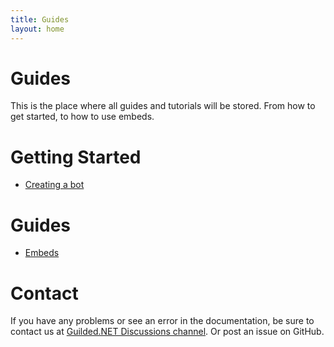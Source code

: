 ```yaml
---
title: Guides
layout: home
---
```


# Guides

This is the place where all guides and tutorials will be stored. From how to get started, to how to use embeds.

# Getting Started

- [Creating a bot](guides/createBot)

# Guides

- [Embeds](guides/embeds)

# Contact

If you have any problems or see an error in the documentation, be sure to contact us at [Guilded.NET Discussions channel](https://www.guilded.gg/guilded-api/groups/aDk5j9Jz/channels/8c247143-2009-415b-ab99-97912c0685bc/announcements). Or post an issue on GitHub.
